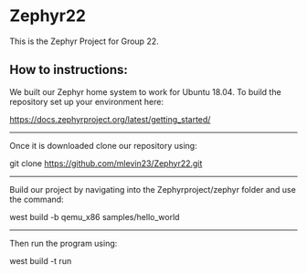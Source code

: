 # Zephyr22
This is the Zephyr Project for Group 22.


## How to instructions:
We built our Zephyr home system to work for Ubuntu 18.04. To build the repository set up your environment here:

https://docs.zephyrproject.org/latest/getting_started/
***************
Once it is downloaded clone our repository using:

git clone https://github.com/mlevin23/Zephyr22.git
***************
Build our project by navigating into the Zephyrproject/zephyr folder and use the command:

west build -b qemu_x86 samples/hello_world
***************
Then run the program using:

west build -t run
